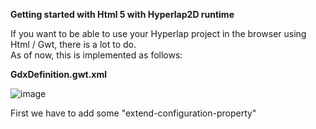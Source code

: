<b>Getting started with Html 5 with Hyperlap2D runtime</b>



If you want to be able to use your Hyperlap project in the browser using Html / Gwt, there is a lot to do.<br>
As of now, this is implemented as follows:<p>

<b>GdxDefinition.gwt.xml</b><p>
![image](https://user-images.githubusercontent.com/73443724/122401820-3d39ec80-cf7d-11eb-8401-c4650e36bc42.png)
  <p>
    
First we have to add some "extend-configuration-property"   



